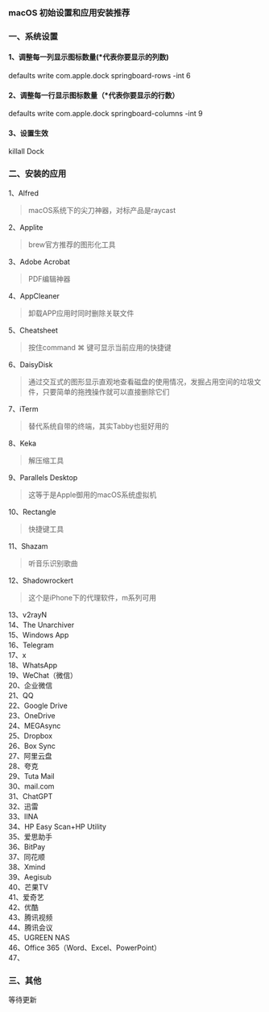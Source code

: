 ### macOS 初始设置和应用安装推荐

### 一、系统设置 
#### 1、调整每一列显示图标数量(*代表你要显示的列数) 
defaults write com.apple.dock springboard-rows -int 6
#### 2、调整每一行显示图标数量（*代表你要显示的行数） 
defaults write com.apple.dock springboard-columns -int 9 
#### 3、设置生效 
killall Dock

###  二、安装的应用
1、Alfred  
>macOS系统下的尖刀神器，对标产品是raycast  

2、Applite 
>brew官方推荐的图形化工具

3、Adobe Acrobat  
>PDF编辑神器

4、AppCleaner  
>卸载APP应用时同时删除关联文件

5、Cheatsheet  
>按住command ⌘ 键可显示当前应用的快捷键  

6、DaisyDisk  
>通过交互式的图形显示直观地查看磁盘的使用情况，发掘占用空间的垃圾文件，只要简单的拖拽操作就可以直接删除它们  

7、iTerm  
>替代系统自带的终端，其实Tabby也挺好用的  

8、Keka  
>解压缩工具  

9、Parallels Desktop  
>这等于是Apple御用的macOS系统虚拟机

10、Rectangle  
>快捷键工具

11、Shazam  
>听音乐识别歌曲

12、Shadowrockert  
>这个是iPhone下的代理软件，m系列可用

13、v2rayN  
14、The Unarchiver  
15、Windows App  
16、Telegram  
17、x  
18、WhatsApp  
19、WeChat（微信）  
20、企业微信  
21、QQ  
22、Google Drive  
23、OneDrive  
24、MEGAsync  
25、Dropbox  
26、Box Sync  
27、阿里云盘  
28、夸克  
29、Tuta Mail  
30、mail.com  
31、ChatGPT  
32、迅雷  
33、IINA  
34、HP Easy Scan+HP Utility  
35、爱思助手  
36、BitPay  
37、同花顺  
38、Xmind  
39、Aegisub  
40、芒果TV  
41、爱奇艺  
42、优酷  
43、腾讯视频  
44、腾讯会议  
45、UGREEN NAS  
46、Office 365（Word、Excel、PowerPoint）  
47、

###  三、其他
等待更新
